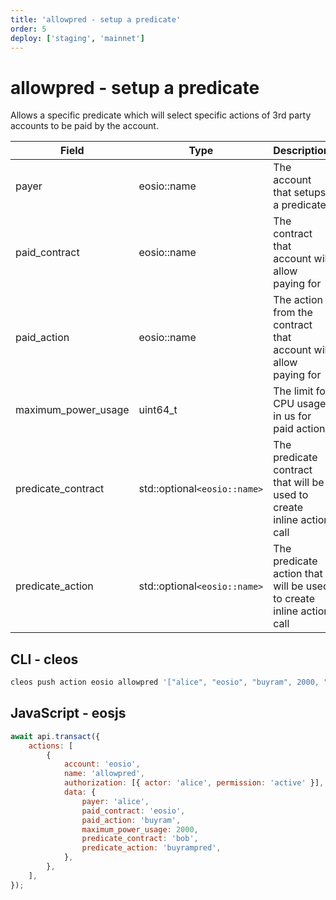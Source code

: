 ```yaml
---
title: 'allowpred - setup a predicate'
order: 5
deploy: ['staging', 'mainnet']
---
```


# allowpred - setup a predicate

Allows a specific predicate which will select specific actions of 3rd party accounts to be paid by the account.

| Field               | Type                         | Description                                                           |
| ------------------- | ---------------------------- | --------------------------------------------------------------------- |
| payer               | eosio::name                  | The account that setups a predicate                                   |
| paid_contract       | eosio::name                  | The contract that account will allow paying for                       |
| paid_action         | eosio::name                  | The action from the contract that account will allow paying for       |
| maximum_power_usage | uint64_t                     | The limit for CPU usage in us for paid action                         |
| predicate_contract  | std::optional`<eosio::name>` | The predicate contract that will be used to create inline action call |
| predicate_action    | std::optional`<eosio::name>` | The predicate action that will be used to create inline action call   |

## CLI - cleos

```sh
cleos push action eosio allowpred '["alice", "eosio", "buyram", 2000, "bob", "buyrampred"]' -p alice
```

## JavaScript - eosjs

```js
await api.transact({
    actions: [
        {
            account: 'eosio',
            name: 'allowpred',
            authorization: [{ actor: 'alice', permission: 'active' }],
            data: {
                payer: 'alice',
                paid_contract: 'eosio',
                paid_action: 'buyram',
                maximum_power_usage: 2000,
                predicate_contract: 'bob',
                predicate_action: 'buyrampred',
            },
        },
    ],
});
```
